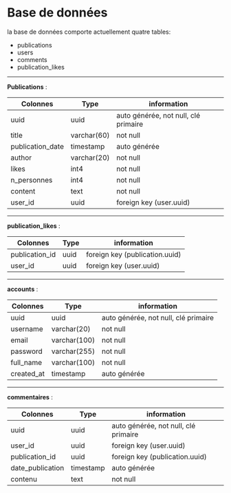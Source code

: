 
# Base de données

la base de données comporte actuellement quatre tables:
- publications
- users
- comments
- publication_likes

___
**Publications** : 

| Colonnes | Type | information |
| --- | --- | --- |
| uuid | uuid | auto générée, not null, clé primaire |
| title | varchar(60) | not null | 
| publication_date | timestamp | auto générée |
| author | varchar(20) | not null |
| likes | int4 | not null | 
| n_personnes | int4 | not null |
| content | text | not null |
| user_id | uuid | foreign key (user.uuid) |

___

**publication_likes** : 

| Colonnes | Type | information |
| --- | --- | --- |
| publication_id | uuid | foreign key (publication.uuid) |
| user_id | uuid | foreign key (user.uuid) |

___

**accounts** : 

| Colonnes | Type | information |
| --- | --- | --- |
| uuid | uuid | auto générée, not null, clé primaire |
| username | varchar(20) | not null | 
| email | varchar(100) | not null | 
| password | varchar(255) | not null | 
| full_name | varchar(100) | not null | 
| created_at | timestamp | auto générée |

___ 

**commentaires** : 

| Colonnes | Type | information |
| --- | --- | --- |
| uuid | uuid | auto générée, not null, clé primaire |
| user_id | uuid | foreign key (user.uuid) |
| publication_id | uuid | foreign key (publication.uuid) |
| date_publication | timestamp |  auto générée |
| contenu | text | not null |
